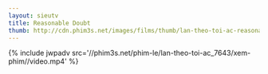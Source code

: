 ```yaml
---
layout: sieutv
title: Reasonable Doubt
thumb: http://cdn.phim3s.net/images/films/thumb/lan-theo-toi-ac-reasonable-doubt-2014.jpg
---
```

{% include jwpadv src='//phim3s.net/phim-le/lan-theo-toi-ac_7643/xem-phim//video.mp4' %}
